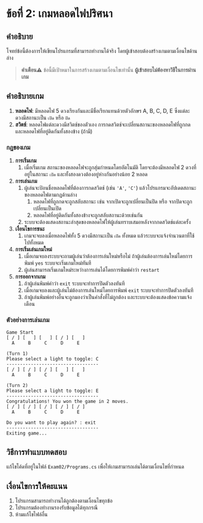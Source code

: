 # ข้อที่ 2: เกมหลอดไฟปริศนา

## คำอธิบาย
โจทย์ข้อนี้ต้องการให้เขียนโปรแกรมที่สามารถทำงานได้จริง โดยผู้เข้าสอบต้องสร้างเกมตามเงื่อนไขด้านล่าง

> **คำเตือน⚠️**
> ข้อนี้มีเป้าหมาในการสร้างเกมตามเงื่อนไขเท่านั้น **ผู้เข้าสอบไม่ต้องหาวิธีในการผ่านเกม**

## คำอธิบายเกม
1. **หลอดไฟ**: มีหลอดไฟ 5 ดวงเรียงกันและมีชื่อเรียกแทนด้วยตัวอักษร A, B, C, D, E ซึ่งแต่ละดวงมีสถานะเป็น `เปิด` หรือ `ปิด`
2. **สวิตช์**: หลอดไฟแต่ละดวงมีสวิตช์ของตัวเอง การกดสวิตช์จะเปลี่ยนสถานะของหลอดไฟที่ถูกกด และหลอดไฟที่อยู่ติดกันทั้งสองข้าง (ถ้ามี)

### กฎของเกม
1. **การเริ่มเกม**
    1. เมื่อเริ่มเกม สถานะของหลอดไฟจะถูกสุ่มกำหนดโดยอัตโนมัติ โดยจะต้องมีหลอดไฟ 2 ดวงที่อยู่ในสถานะ `เปิด` และทั้งสองดวงต้องอยู่ห่างกันอย่างน้อย 2 หลอด
2. **การเล่นเกม**
    1. ผู้เล่นจะป้อนชื่อหลอดไฟที่ต้องการกดสวิตช์ (เช่น `'A'`, `'C'`) แล้วโปรแกรมจะอัปเดตสถานะของหลอดไฟตามกฎด้านล่าง
        1. หลอดไฟที่ถูกกดจะถูกสลับสถานะ เช่น จากเปิดจะถูกเปลี่ยนเป็นปิด หรือ จากปิดจะถูกเปลี่ยนเป็นเปิด
        1. หลอดไฟที่อยู่ติดกันทั้งสองข้างจะถูกสลับสถานะด้วยเช่นกัน
    2. ระบบจะต้องแสดงสถานะล่าสุดของหลอดไฟให้ผู้เล่นทราบเสมอหลังจากกดสวิตช์แต่ละครั้ง
3. **เงื่อนไขการชนะ**
    1. เกมจะจบลงเมื่อหลอดไฟทั้ง 5 ดวงมีสถานะเป็น `เปิด` ทั้งหมด แล้วระบบจะแจ้งจำนวนตาที่ใช้ไปทั้งหมด
4. **การเริ่มเล่นเกมใหม่**
    1. เมื่อเกมจบลงระบบจะถามผู้เล่นว่าต้องการเล่นใหม่หรือไม่ ถ้าผู้เล่นต้องการเล่นใหม่โดยการพิมพ์ `yes` ระบบจะเริ่มเกมใหม่ทันที
    2. ผู้เล่นสามารถเริ่มเกมใหม่ระหว่างการเล่นได้โดยการพิมพ์คำว่า `restart`
5. **การออกจากเกม**
    1. ถ้าผู้เล่นพิมพ์คำว่า `exit` ระบบจะทำการปิดตัวลงทันที
    2. เมื่อเกมจบลงและผู้เล่นไม่ต้องการเล่นใหม่โดยการพิมพ์ `exit` ระบบจะทำการปิดตัวลงทันที
    3. ถ้าผู้เล่นพิมพ์อย่างอื่นจะถูกมองว่าเป็นคำสั่งที่ไม่ถูกต้อง และระบบจะต้องแสดงข้อความแจ้งเตือน

### ตัวอย่างการเล่นเกม
```
Game Start
[ / ] [   ] [   ] [ / ] [   ] 
  A     B     C     D     E

(Turn 1)
Please select a light to toggle: C
----------------------------------
[ / ] [ / ] [ / ] [   ] [   ] 
  A     B     C     D     E

(Turn 2)
Please select a light to toggle: E
----------------------------------
Congratulations! You won the game in 2 moves.
[ / ] [ / ] [ / ] [ / ] [ / ] 
  A     B     C     D     E

Do you want to play again? : exit
----------------------------------
Exiting game...
```

## วิธีการทำแบบทดสอบ
แก้ไขโค้ดที่อยู่ในไฟล์ `Exam02/Programs.cs` เพื่อให้เกมสามารถเล่นได้ตามเงื่อนไขที่กำหนด

## เงื่อนไขการให้คะแนน
1. โปรแกรมสามารถทำงานได้ถูกต้องตามเงื่อนไขทุกข้อ
2. โปรแกรมต้องทำงานรองรับข้อมูลได้ทุกกรณี
3. ห้ามแก้ไขไฟล์อื่น